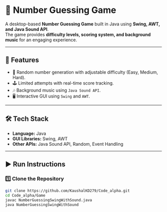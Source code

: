 # 🎯 Number Guessing Game

A desktop-based **Number Guessing Game** built in Java using **Swing, AWT, and Java Sound API**.  
The game provides **difficulty levels, scoring system, and background music** for an engaging experience.

---

## 🚀 Features
- 🎲 Random number generation with adjustable difficulty (Easy, Medium, Hard).  
- 🕹️ Limited attempts with real-time score tracking.  
- 🎶 Background music using `Java Sound API`.  
- 🖥️ Interactive GUI using `Swing` and `AWT`.  

---

## 🛠️ Tech Stack
- **Language:** Java  
- **GUI Libraries:** Swing, AWT  
- **Other APIs:** Java Sound API, Random, Event Handling  

---

## ▶️ Run Instructions

### 1️⃣ Clone the Repository
```bash
git clone https://github.com/KaushalKD279/Code_alpha.git
cd Code_alpha/Game
javac NumberGuessingSwingWithSound.java
java NumberGuessingSwingWithSound
